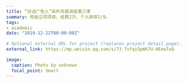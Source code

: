 ```yaml
---
title: “对话广告人”系列专题讲座第三季
summary: 校级立项项目，经费2万，个人排序2/9。
tags:
- academic
date: "2019-12-22T00:00:00Z"

# Optional external URL for project (replaces project detail page).
external_link: https://mp.weixin.qq.com/s/73_TvfqiSpWk7U-HEewTxQ

image:
  caption: Photo by unknown
  focal_point: Smart
---
```

